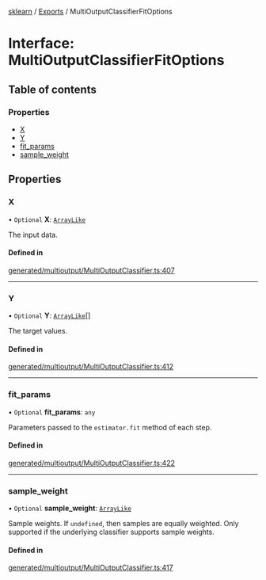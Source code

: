 [sklearn](../readme.md) / [Exports](../modules.md) / MultiOutputClassifierFitOptions

# Interface: MultiOutputClassifierFitOptions

## Table of contents

### Properties

- [X](MultiOutputClassifierFitOptions.md#x)
- [Y](MultiOutputClassifierFitOptions.md#y)
- [fit\_params](MultiOutputClassifierFitOptions.md#fit_params)
- [sample\_weight](MultiOutputClassifierFitOptions.md#sample_weight)

## Properties

### X

• `Optional` **X**: [`ArrayLike`](../modules.md#arraylike)

The input data.

#### Defined in

[generated/multioutput/MultiOutputClassifier.ts:407](https://github.com/transitive-bullshit/scikit-learn-ts/blob/367336a/packages/sklearn/src/generated/multioutput/MultiOutputClassifier.ts#L407)

___

### Y

• `Optional` **Y**: [`ArrayLike`](../modules.md#arraylike)[]

The target values.

#### Defined in

[generated/multioutput/MultiOutputClassifier.ts:412](https://github.com/transitive-bullshit/scikit-learn-ts/blob/367336a/packages/sklearn/src/generated/multioutput/MultiOutputClassifier.ts#L412)

___

### fit\_params

• `Optional` **fit\_params**: `any`

Parameters passed to the `estimator.fit` method of each step.

#### Defined in

[generated/multioutput/MultiOutputClassifier.ts:422](https://github.com/transitive-bullshit/scikit-learn-ts/blob/367336a/packages/sklearn/src/generated/multioutput/MultiOutputClassifier.ts#L422)

___

### sample\_weight

• `Optional` **sample\_weight**: [`ArrayLike`](../modules.md#arraylike)

Sample weights. If `undefined`, then samples are equally weighted. Only supported if the underlying classifier supports sample weights.

#### Defined in

[generated/multioutput/MultiOutputClassifier.ts:417](https://github.com/transitive-bullshit/scikit-learn-ts/blob/367336a/packages/sklearn/src/generated/multioutput/MultiOutputClassifier.ts#L417)
